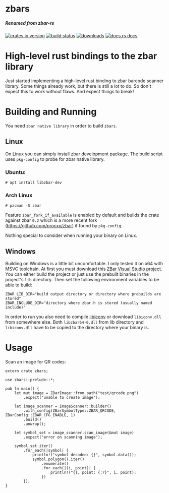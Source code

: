 # zbars
##### Renamed from zbar-rs

[![crates.io version][1]][2] [![build status][3]][4]
[![downloads][5]][6] [![docs.rs docs][7]][8]

# High-level rust bindings to the zbar library
Just started implementing a high-level rust binding to zbar barcode scanner library.
Some things already work, but there is still a lot to do. So don't expect this to work without flaws.
And expect things to break!

# Building and Running
You need `zbar native library` in order to build `zbars`.

## Linux
On Linux you can simply install zbar development package. The build script uses
`pkg-config` to probe for zbar native library.

### Ubuntu:

    # apt install libzbar-dev

### Arch Linux

    # pacman -S zbar

Feature `zbar_fork_if_available` is enabled by default and builds the crate against
zbar `0.2` which is a more recent fork (https://github.com/procxx/zbar) if found by `pkg-config`.

Nothing special to consider when running your binary on Linux.

## Windows
Building on Windows is a little bit uncomfortable. I only tested it on x64 with MSVC toolchain.
At first you must download this [ZBar Visual Studio project](https://github.com/dani4/ZBarWin64).
You can either build the project or just use the prebuilt binaries in the project's `lib` directory.
Then set the following environment variables to be able to build:

    ZBAR_LIB_DIR="build output directory or directory where prebuilds are stored"
    ZBAR_INCLUDE_DIR="directory where zbar.h is stored (usually named include)"


In order to run you also need to compile [libiconv](https://www.gnu.org/software/libiconv/) or download `libiconv.dll` from somewhere else.
Both `libzbar64-0.dll` from lib directory and `libiconv.dll` have to be copied to the directory where
your binary is.

# Usage
Scan an image for QR codes:
```
extern crate zbars;

use zbars::prelude::*;

pub fn main() {
    let mut image = ZBarImage::from_path("test/qrcode.png")
        .expect("unable to create image");

    let image_scanner = ImageScanner::builder()
        .with_config(ZBarSymbolType::ZBAR_QRCODE, ZBarConfig::ZBAR_CFG_ENABLE, 1)
        .build()
        .unwrap();

    let symbol_set = image_scanner.scan_image(&mut image)
        .expect("error on scanning image");

    symbol_set.iter()
        .for_each(|symbol| {
            println!("symbol decoded: {}", symbol.data());
            symbol.polygon().iter()
                .enumerate()
                .for_each(|(i, point)| {
                    println!("{}. point: {:?}", i, point);
                })
        });
}
```

[1]: https://img.shields.io/crates/v/zbars.svg?style=flat-square
[2]: https://crates.io/crates/zbars
[3]: https://img.shields.io/travis/marhkb/zbars.svg?style=flat-square
[4]: https://travis-ci.org/marhkb/zbars
[5]: https://img.shields.io/crates/d/zbars.svg?style=flat-square
[6]: https://crates.io/crates/zbars
[7]: https://docs.rs/zbars/badge.svg
[8]: https://docs.rs/crate/zbars

